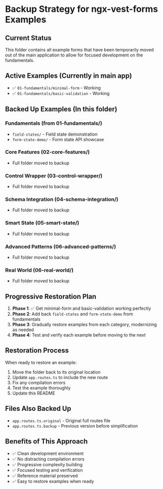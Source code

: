 # Backup Strategy for ngx-vest-forms Examples

## Current Status

This folder contains all example forms that have been temporarily moved out of the main application to allow for focused development on the fundamentals.

## Active Examples (Currently in main app)

- ✅ `01-fundamentals/minimal-form` - Working
- ✅ `01-fundamentals/basic-validation` - Working

## Backed Up Examples (In this folder)

### Fundamentals (from 01-fundamentals/)

- `field-states/` - Field state demonstration
- `form-state-demo/` - Form state API showcase

### Core Features (02-core-features/)

- Full folder moved to backup

### Control Wrapper (03-control-wrapper/)

- Full folder moved to backup

### Schema Integration (04-schema-integration/)

- Full folder moved to backup

### Smart State (05-smart-state/)

- Full folder moved to backup

### Advanced Patterns (06-advanced-patterns/)

- Full folder moved to backup

### Real World (06-real-world/)

- Full folder moved to backup

## Progressive Restoration Plan

1. **Phase 1**: ✅ Get minimal-form and basic-validation working perfectly
2. **Phase 2**: Add back `field-states` and `form-state-demo` from fundamentals
3. **Phase 3**: Gradually restore examples from each category, modernizing as needed
4. **Phase 4**: Test and verify each example before moving to the next

## Restoration Process

When ready to restore an example:

1. Move the folder back to its original location
2. Update `app.routes.ts` to include the new route
3. Fix any compilation errors
4. Test the example thoroughly
5. Update this README

## Files Also Backed Up

- `app.routes.ts.original` - Original full routes file
- `app.routes.ts.backup` - Previous version before simplification

## Benefits of This Approach

- ✅ Clean development environment
- ✅ No distracting compilation errors
- ✅ Progressive complexity building
- ✅ Focused testing and verification
- ✅ Reference material preserved
- ✅ Easy to restore examples when ready
